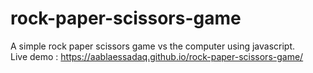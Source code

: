 # rock-paper-scissors-game
A simple rock paper scissors game vs the computer using javascript.  
Live demo : https://aablaessadaq.github.io/rock-paper-scissors-game/
